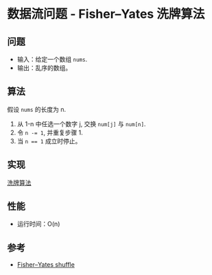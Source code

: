 # 数据流问题 - Fisher–Yates 洗牌算法

## 问题

- 输入：给定一个数组 `nums`.
- 输出：乱序的数组。

## 算法

假设 `nums` 的长度为 n.

1. 从 1-n 中任选一个数字 j, 交换 `num[j]` 与 `num[n]`.
2. 令 `n -= 1`, 并重复步骤 1.
3. 当 `n == 1` 成立时停止。

## 实现

[洗牌算法](./mod.rs)

## 性能

- 运行时间：O(n)

## 参考

- [Fisher–Yates shuffle](https://en.wikipedia.org/wiki/Fisher%E2%80%93Yates_shuffle)
